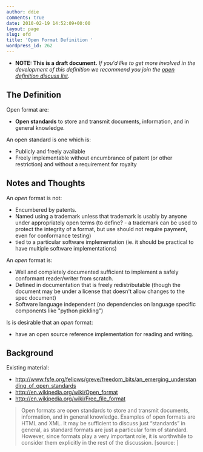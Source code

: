 ```yaml
---
author: ddie
comments: true
date: 2010-02-19 14:52:09+00:00
layout: page
slug: ofd
title: 'Open Format Definition '
wordpress_id: 262
---
```


 * **NOTE: This is a draft document.** *If you'd like to get more involved in the development of this definition we recommend you join the [open definition discuss list](http://lists.okfn.org/mailman/listinfo/od-discuss).*

## The Definition 

Open format are:

  * **Open standards** to store and transmit documents, information, and in general knowledge.

An open standard is one which is:

  * Publicly and freely available
  * Freely implementable without encumbrance of patent (or other restriction) and without a requirement for royalty

## Notes and Thoughts 

An *open* format is not:

 * Encumbered by patents.
 * Named using a trademark unless that trademark is usably by anyone under appropriately open terms (to define? - a trademark can be used to protect the integrity of a format, but use should not require payment, even for conformance testing)
 * tied to a particular software implementation (ie. it should be practical to have multiple software implementations)

An *open* format is:

 * Well and completely documented sufficient to implement a safely conformant reader/writer from scratch.
 * Defined in documentation that is freely redistributable (though the document may be under a license that doesn't allow changes to the spec document)
 * Software language independent (no dependencies on language specific components like "python pickling")

Is is desirable that an *open* format:

 * have an open source reference implementation for reading and writing.

## Background 

Existing material:

  * http://www.fsfe.org/fellows/greve/freedom_bits/an_emerging_understanding_of_open_standards
  * http://en.wikipedia.org/wiki/Open_format
  * http://en.wikipedia.org/wiki/Free_file_format 

> Open formats are open standards to store and transmit documents, information, and in general knowledge. 
Examples of open formats are HTML and XML. It may be sufficient to discuss just “standards” in general, as 
standard formats are just a particular form of standard. However, since formats play a very important role, 
it is worthwhile to consider them explicitly in the rest of the discussion. [source:  ]

